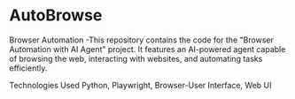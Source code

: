 # AutoBrowse
 Browser Automation -This repository contains the code for the "Browser Automation with AI Agent" project. It features an AI-powered agent capable of browsing the web, 
 interacting with websites, and automating tasks efficiently.

 Technologies Used Python, Playwright, Browser-User Interface, Web UI
